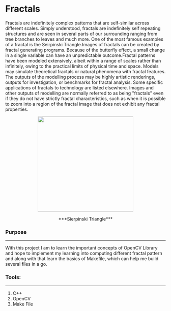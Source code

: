 # Fractals
Fractals are indefinitely complex patterns that are self-similar across different scales. Simply understood, fractals are indefinitely self repeating structures and are seen in several parts of our surrounding ranging from tree branches to leaves and much more. One of the most famous examples of a fractal is the Seirpinski Triangle.Images of fractals can be created by fractal generating programs. Because of the butterfly effect, a small change in a single variable can have an unpredictable outcome.Fractal patterns have been modeled extensively, albeit within a range of scales rather than infinitely, owing to the practical limits of physical time and space. Models may simulate theoretical fractals or natural phenomena with fractal features. The outputs of the modelling process may be highly artistic renderings, outputs for investigation, or benchmarks for fractal analysis. Some specific applications of fractals to technology are listed elsewhere. Images and other outputs of modelling are normally referred to as being "fractals" even if they do not have strictly fractal characteristics, such as when it is possible to zoom into a region of the fractal image that does not exhibit any fractal properties.


<!-- ![Sierpinski Triangle](https://user-images.githubusercontent.com/73461832/126078961-1d25edb2-a787-4c7d-9c57-ca17de314baa.png)  -->

<!-- <div style="text-align:center"><img src="https://user-images.githubusercontent.com/73461832/126078961-1d25edb2-a787-4c7d-9c57-ca17de314baa.png" /></div> -->

<p align="center">
    <img src="https://user-images.githubusercontent.com/73461832/126078961-1d25edb2-a787-4c7d-9c57-ca17de314baa.png" width ="300" height="300" />
</p>
<p align="center">
    ***Sierpinski Triangle***
</p>



### Purpose
---
With this project I am to learn the important concepts of OpenCV Library and hope to implement my learning into computing different fractal pattern and along with that learn the basics of Makefile, which can help me build several files in a go.

### Tools:
---
1. C++
2. OpenCV
3. Make File

<!-- 
### Chaos Game
---
### What defines the Game?
---
1. Drawing rules: Distance travelled from the previous point to the new point.
2. Structural points: 
3. Number of iterations

#### The equation
X<sub>n+1</sub> = X<sub>n</sub> + (P.X - X<sub>n</sub>).A

Y<sub>n+1</sub> = Y<sub>n</sub> + (P.Y - Y<sub>n</sub>).B

$A,B \in (0,1)$

***For Sierpinski Triangle*** A,B = 0. 
-->